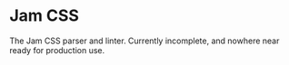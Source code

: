 # Jam CSS

The Jam CSS parser and linter.
Currently incomplete, and nowhere near ready for production use.

